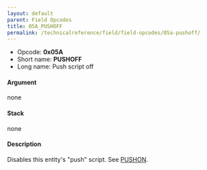 ```yaml
---
layout: default
parent: Field Opcodes
title: 05A_PUSHOFF
permalink: /technicalreference/field/field-opcodes/05a-pushoff/
---
```


-   Opcode: **0x05A**
-   Short name: **PUSHOFF**
-   Long name: Push script off

#### Argument

none

#### Stack

none

#### Description

Disables this entity's "push" script. See [PUSHON](059_PUSHON).
